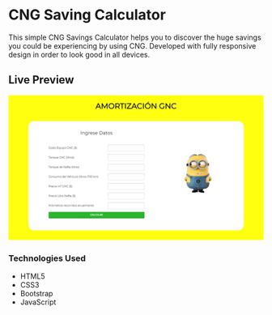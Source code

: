 # CNG Saving Calculator
 
This simple CNG Savings Calculator helps you to discover the huge savings you could be experiencing by using CNG.
Developed with fully responsive design in order to look good in all devices.

## Live Preview

<p><a href="https://neduardoaguirre.github.io/calculadora-gnc/" target="_blank"><img src="https://raw.githubusercontent.com/neduardoaguirre/calculadora-gnc/main/img/live-preview.jpg"></a></p>

### Technologies Used

  - HTML5
  - CSS3
  - Bootstrap
  - JavaScript
